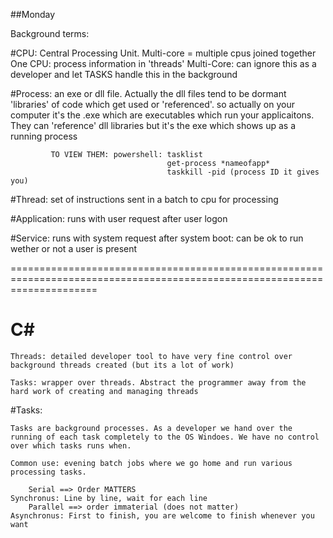 ##Monday

Background terms:

#CPU: Central Processing Unit. Multi-core = multiple cpus joined together
		One CPU: process information in 'threads'
		Multi-Core: can ignore this as a developer and let TASKS handle this in the background


#Process: an exe or dll file. Actually the dll files tend to be dormant 'libraries' of code which get used or 'referenced'.
			 so actually on your computer it's the .exe which are executables which run your applicaitons. They can 'reference' dll libraries but it's the exe which shows up
			 as a running process

			 TO VIEW THEM: powershell: tasklist
			 			   			   get-process *nameofapp*
			 			   			   taskkill -pid (process ID it gives you)



#Thread: set of instructions sent in a batch to cpu for processing


#Application: runs with user request after user logon


#Service: runs with system request after system boot: can be ok to run wether or not a user is present

===========================================================================================================================

# C# 
	
	Threads: detailed developer tool to have very fine control over background threads created (but its a lot of work)

	Tasks: wrapper over threads. Abstract the programmer away from the hard work of creating and managing threads

#Tasks:
	
	Tasks are background processes. As a developer we hand over the running of each task completely to the OS Windoes. We have no control over which tasks runs when.

	Common use: evening batch jobs where we go home and run various processing tasks.

		Serial ==> Order MATTERS								Synchronus: Line by line, wait for each line
		Parallel ==> order immaterial (does not matter)			Asynchronus: First to finish, you are welcome to finish whenever you want